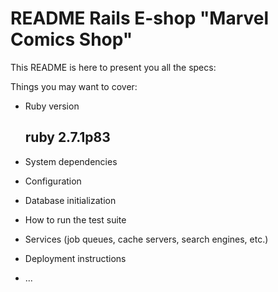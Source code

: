 # README Rails E-shop "Marvel Comics Shop"

This README is here to present you all the specs:

Things you may want to cover:

* Ruby version
  ## ruby 2.7.1p83

* System dependencies

* Configuration
  
* Database initialization

* How to run the test suite

* Services (job queues, cache servers, search engines, etc.)

* Deployment instructions

* ...

